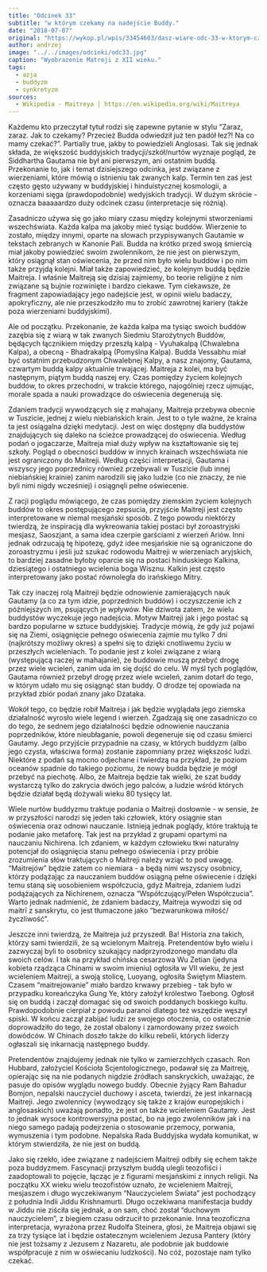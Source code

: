 ```yaml
---
title: "Odcinek 33"
subtitle: "w którym czekamy na nadejście Buddy."
date: "2018-07-07"
original: "https://wykop.pl/wpis/33454603/dasz-wiare-odc-33-w-ktorym-czekamy-na-nadejscie-bu"
author: andrzej
image: "../../images/odcinki/odc33.jpg"
caption: "Wyobrażenie Matreji z XII wieku."
tags:
  - azja
  - buddyzm
  - synkretyzm
sources:
  - Wikipedia - Maitreya | https://en.wikipedia.org/wiki/Maitreya
---
```


Każdemu kto przeczytał tytuł rodzi się zapewne pytanie w stylu “Zaraz, zaraz. Jak to czekamy? Przecież Budda odwiedził już ten padół łez?! Na co mamy czekać?”. Partially true, jakby to powiedzieli Anglosasi. Tak się jednak składa, że większość buddyjskich tradycji/szkół/nurtów wyznaje pogląd, że Siddhartha Gautama nie był ani pierwszym, ani ostatnim buddą. Przekonanie to, jak i temat dzisiejszego odcinka, jest związane z wierzeniami, które mówią o istnieniu tak zwanych kalp. Termin ten zaś jest często gęsto używany w buddyjskiej i hinduistycznej kosmologii, a korzeniami sięga (prawdopodobnie) wedyjskich tradycji. W dużym skrócie - oznacza baaaaardzo duży odcinek czasu (interpretacje się różnią).

Zasadniczo używa się go jako miary czasu między kolejnymi stworzeniami wszechświata. Każda kalpa ma jakoby mieć tysiąc buddów. Wierzenie to zostało, między innymi, oparte na słowach przypisywanych Gautamie w tekstach zebranych w Kanonie Pali. Budda na krótko przed swoją śmiercią miał jakoby powiedzieć swoim zwolennikom, że nie jest on pierwszym, który osiągnął stan oświecenia, że przed nim było wielu buddów i po nim także przyjdą kolejni. Miał także zapowiedzieć, że kolejnym buddą będzie Maitreja. I właśnie Maitreją się dzisiaj zajmiemy, bo teorie religijne z nim związane są bujnie rozwinięte i bardzo ciekawe. Tym ciekawsze, że fragment zapowiadający jego nadejście jest, w opinii wielu badaczy, apokryficzny, ale nie przeszkodziło mu to zrobić zawrotnej kariery (także poza wierzeniami buddyjskimi).

Ale od początku. Przekonanie, że każda kalpa ma tysiąc swoich buddów zazębia się z wiarą w tak zwanych Siedmiu Starożytnych Buddów, będących łącznikiem między przeszłą kalpą - Vyuhakalpą (Chwalebna Kalpa), a obecną - Bhadrakalpą (Pomyślna Kalpa). Budda Vessabhu miał być ostatnim przebudzonym Chwalebnej Kalpy, a nasz znajomy, Gautama, czwartym buddą kalpy aktualnie trwającej. Maitreja z kolei, ma być następnym, piątym buddą naszej ery. Czas pomiędzy życiem kolejnych buddów, to okres przechodni, w trakcie którego, najogólniej rzecz ujmując, morale spada a nauki prowadzące do oświecenia degenerują się.

Zdaniem tradycji wywodzących się z mahajany, Maitreja przebywa obecnie w Tuszicie, jednej z wielu niebiańskich krain. Jest to o tyle ważne, że kraina ta jest osiągalna dzięki medytacji. Jest on więc dostępny dla buddystów znajdujących się daleko na ścieżce prowadzącej do oświecenia. Według podań o jogaczarze, Maitreja miał duży wpływ na kształtowanie się tej szkoły. Pogląd o obecności buddów w innych krainach wszechświata nie jest ograniczony do Maitreji. Według części interpretacji, Gautama i wszyscy jego poprzednicy również przebywali w Tuszicie (lub innej niebiańskiej krainie) zanim narodzili się jako ludzie (co nie znaczy, że nie byli nimi nigdy wcześniej) i osiągnęli pełne oświecenie.

Z racji poglądu mówiącego, że czas pomiędzy ziemskim życiem kolejnych buddów to okres postępującego zepsucia, przyjście Maitreji jest często interpretowane w niemal mesjański sposób. Z tego powodu niektórzy twierdzą, że inspiracją dla wykreowania takiej postaci był zoroastryjski mesjasz, Saoszjant, a sama idea czerpie garściami z wierzeń Ariów. Inni jednak odrzucają tę hipotezę, gdyż idee mesjańskie nie są ograniczone do zoroastryzmu i jeśli już szukać rodowodu Maitreji w wierzeniach aryjskich, to bardziej zasadne byłoby oparcie się na postaci hinduskiego Kalkina, dziesiątego i ostatniego wcielenia boga Wisznu. Kalkin jest często interpretowany jako postać równoległa do irańskiego Mitry.

Tak czy inaczej rolą Maitreji będzie odnowienie zamierających nauk Gautamy (a co za tym idzie, poprzednich buddów) i oczyszczenie ich z późniejszych im, psujących je wpływów. Nie dziwota zatem, że wielu buddystów wyczekuje jego nadejścia. Motyw Maitreji jak i jego postać są bardzo popularne w sztuce buddyjskiej. Tradycje mówią, że gdy już pojawi się na Ziemi, osiągnięcie pełnego oświecenia zajmie mu tylko 7 dni (najkrótszy możliwy okres) a spełni się to dzięki cnotliwemu życiu w przeszłych wcieleniach. To podanie jest z kolei związane z wiarą (występującą raczej w mahajanie), że buddowie muszą przebyć drogę przez wiele wcieleń, zanim uda im się dojść do celu. W myśl tych poglądów, Gautama również przebył drogę przez wiele wcieleń, zanim dotarł do tego, w którym udało mu się osiągnąć stan buddy. O drodze tej opowiada na przykład zbiór podań znany jako Dżataka.

Wokół tego, co będzie robił Maitreja i jak będzie wyglądała jego ziemska działalność wyrosło wiele legend i wierzeń. Zgadzają się one zasadniczo co do tego, że sednem jego działalności będzie odnowienie nauczania poprzedników, które nieubłaganie, powoli degeneruje się od czasu śmierci Gautamy. Jego przyjście przypadnie na czasy, w których buddyzm (albo jego czysta, właściwa forma) zostanie zapomniany przez większość ludzi. Niektóre z podań są mocno odjechane i twierdzą na przykład, że poziom oceanów spadnie do takiego poziomu, że nowy budda będzie je mógł przebyć na piechotę. Albo, że Maitreja będzie tak wielki, że szat buddy wystarczą tylko do zakrycia dwóch jego palców, a ludzie wśród których będzie działał będą dożywali wieku 80 tysięcy lat.

Wiele nurtów buddyzmu traktuje podania o Maitreji dosłownie - w sensie, że w przyszłości narodzi się jeden taki człowiek, który osiągnie stan oświecenia oraz odnowi nauczanie. Istnieją jednak poglądy, które traktują te podanie jako metaforę. Tak jest na przykład z grupami opartymi na nauczaniu Nichirena. Ich zdaniem, w każdym człowieku tkwi naturalny potencjał do osiągnięcia stanu pełnego oświecenia i przy próbie zrozumienia słów traktujących o Maitreji należy wziąć to pod uwagę. “Maitrejów” będzie zatem co niemiara - a będą nimi wszyscy osobnicy, którzy podążając za nauczaniem buddów osiągną pełne oświecenie i dzięki temu staną się uosobieniem współczucia, gdyż Maitreja, zdaniem ludzi podążających za Nichirenem, oznacza “Współczujący/Pełen Współczucia”. Warto jednak nadmienić, że zdaniem badaczy, Maitreja wywodzi się od maitrī z sanskrytu, co jest tłumaczone jako “bezwarunkowa miłość/ życzliwość”.

Jeszcze inni twierdzą, że Maitreja już przyszedł. Ba! Historia zna takich, którzy sami twierdzili, że są wcielonym Maitreją. Pretendentów było wielu i zazwyczaj byli to osobnicy szukający nadprzyrodzonego mandatu dla swoich celów. I tak na przykład chińska cesarzowa Wu Zetian (jedyna kobieta rządząca Chinami w swoim imieniu) ogłosiła w VII wieku, że jest wcieleniem Maitreji, a swoją stolicę, Luoyang, ogłosiła Świętym Miastem. Czasem “maitrejowanie” miało bardzo krwawy przebieg - tak było w przypadku koreańczyka Gung Ye, który założył królestwo Taebong. Ogłosił się on buddą i zaczął domagać się od swoich poddanych boskiego kultu. Prawdopodobnie cierpiał z powodu paranoi dlatego też wszędzie węszył spiski. W końcu zaczął zabijać ludzi ze swojego otoczenia, co ostatecznie doprowadziło do tego, że został obalony i zamordowany przez swoich dowódców. W Chinach doszło także do kilku rebelii, których liderzy ogłaszali się inkarnacją następnego buddy.

Pretendentów znajdujemy jednak nie tylko w zamierzchłych czasach. Ron Hubbard, założyciel Kościoła Scjentologicznego, podawał się za Maitreję, opierając się na nie podanych nigdzie źródłach sanskryckich, uważając, że pasuje do opisów wyglądu nowego buddy. Obecnie żyjący Ram Bahadur Bomjon, nepalski nauczyciel duchowy i asceta, twierdzi, że jest inkarnacją Maitreji. Jego zwolennicy (wywodzący się także z krajów europejskich i anglosaskich) uważają ponadto, że jest on także wcieleniem Gautamy. Jest to jednak wysoce kontrowersyjna postać, bo na jego zwolenników jak i na niego samego padają podejrzenia o stosowanie przemocy, porwania, wymuszenia i tym podobne. Nepalska Rada Buddyjska wydała komunikat, w którym stwierdziła, że nie jest on buddą.

Jako się rzekło, idee związane z nadejściem Maitreji odbiły się echem także poza buddyzmem. Fascynacji przyszłym buddą ulegli teozofiści i zaadoptowali to pojęcie, łącząc je z figurami mesjańskimi z innych religii. Na początku XX wieku wielu teozofistów uznało, że wcieleniem Maitreji, mesjaszem i długo wyczekiwanym “Nauczycielem Świata” jest pochodzący z południa Indii Jiddu Krishnamurti. Długo oczekiwana manifestacja buddy w Jiddu nie ziściła się jednak, a on sam, choć został “duchowym nauczycielem”, z biegiem czasu odrzucił to przekonanie. Inna teozoficzna interpretacja, wyrażona przez Rudolfa Steinera, głosi, że Maitreja objawi się za trzy tysiące lat i będzie ostatecznym wcieleniem Jezusa Pantery (który nie jest tożsamy z Jezusem z Nazaretu, ale podobnie jak buddowie współpracuje z nim w oświecaniu ludzkości). No cóż, pozostaje nam tylko czekać.
